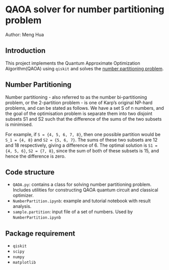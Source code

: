 # QAOA solver for number partitioning problem
Author: Meng Hua

## Introduction
This project implements the Quantum Approximate Optimization Algorithm(QAOA) using ```qiskit``` and solves the [number partitioning problem](https://en.wikipedia.org/wiki/Partition_problem).

## Number Partitioning
Number partitioning - also referred to as the number bi-partitioning problem, or the 2-partition problem - is one of Karp’s original NP-hard problems, and can be stated as follows. We have a set S of n numbers, and the goal of the optimisation problem is separate them into two disjoint subsets S1 and S2 such that the difference of the sums of the two subsets is minimised.

For example, if ```S = {4, 5, 6, 7, 8}```, then one possible partition would be ```S_1 = {4, 8}``` and ```S2 = {5, 6, 7}```. 
The sums of these two subsets are 12 and 18 respectively, giving a difference of 6. The optimal solution is ```S1 = {4, 5, 6}```, ```S2 = {7, 8}```, since the sum of both of these subsets is 15, and hence the difference is zero.

## Code structure
* ```QAOA.py```: contains a class for solving number partitioning problem. Includes utilities for constructing QAOA quantum circuit and  classical optimizer.
* ```NumberPartition.ipynb```: example and tutorial notebook with result analysis.
* ```sample.partition```: input file of a set of numbers. Used by ```NumberPartition.ipynb```

## Package requirement
* ```qiskit```
* ```scipy```
* ```numpy```
* ```matplotlib```



